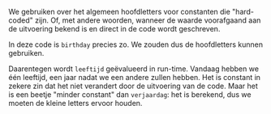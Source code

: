 We gebruiken over het algemeen hoofdletters voor constanten die "hard-coded" zijn. Of, met andere woorden, wanneer de waarde voorafgaand aan de uitvoering bekend is en direct in de code wordt geschreven.

In deze code is `birthday` precies zo. We zouden dus de hoofdletters kunnen gebruiken.

Daarentegen wordt `leeftijd` geëvalueerd in run-time. Vandaag hebben we één leeftijd, een jaar nadat we een andere zullen hebben. Het is constant in zekere zin dat het niet verandert door de uitvoering van de code. Maar het is een beetje "minder constant" dan `verjaardag`: het is berekend, dus we moeten de kleine letters ervoor houden.
